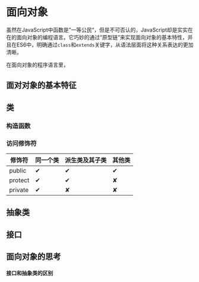 # 面向对象

虽然在JavaScript中函数是”一等公民“，但是不可否认的，JavaScript却是实实在在的面向对象的编程语言。它巧妙的通过“原型链”来实现面向对象的基本特性，并且在ES6中，明确通过`class`和`extends`关键字，从语法层面将这种关系表达的更加清晰。

在面向对象的程序语言里，

## 面对对象的基本特征



## 类

### 构造函数

### 访问修饰符

| 修饰符  | 同一个类 | 派生类及其子类 | 其他类 |
| ------- | -------- | -------------- | ------ |
| public  | ✔        | ✔              | ✔      |
| protect | ✔        | ✔              |   ✘      |
| private | ✔        | ✘              | ✘      |





## 抽象类

## 接口

## 面向对象的思考

#### 接口和抽象类的区别
